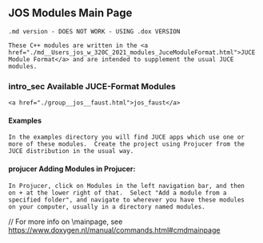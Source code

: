 ## JOS Modules Main Page

    .md version - DOES NOT WORK - USING .dox VERSION

    These C++ modules are written in the <a
    href="./md__Users_jos_w_320C_2021_modules_JuceModuleFormat.html">JUCE
    Module Format</a> and are intended to supplement the usual JUCE
    modules.

### intro_sec Available JUCE-Format Modules 

    <a href="./group__jos__faust.html">jos_faust</a>

#### Examples

    In the examples directory you will find JUCE apps which use one or
    more of these modules.  Create the project using Projucer from the
    JUCE distribution in the usual way.

#### projucer Adding Modules in Projucer:

    In Projucer, click on Modules in the left navigation bar, and then
    on + at the lower right of that.  Select "Add a module from a
    specified folder", and navigate to wherever you have these modules
    on your computer, usually in a directory named modules.

// For more info on \mainpage, see https://www.doxygen.nl/manual/commands.html#cmdmainpage
